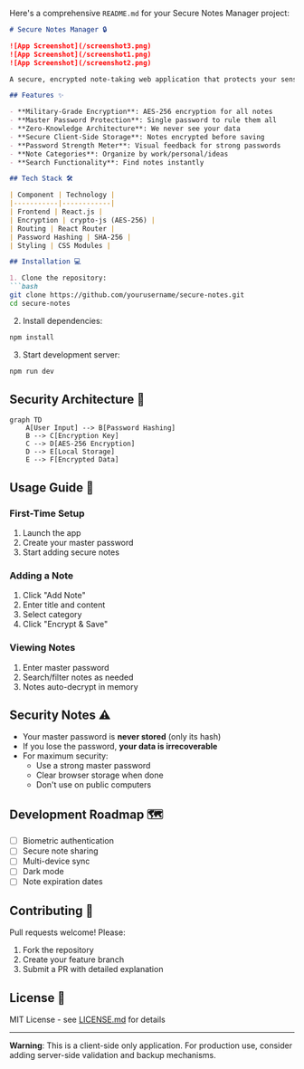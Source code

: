 Here's a comprehensive `README.md` for your Secure Notes Manager project:

```markdown
# Secure Notes Manager 🔒

![App Screenshot](/screenshot3.png) 
![App Screenshot](/screenshot1.png) 
![App Screenshot](/screenshot2.png) 

A secure, encrypted note-taking web application that protects your sensitive notes with AES-256 encryption. Your data remains encrypted until you enter your master password.

## Features ✨

- **Military-Grade Encryption**: AES-256 encryption for all notes
- **Master Password Protection**: Single password to rule them all
- **Zero-Knowledge Architecture**: We never see your data
- **Secure Client-Side Storage**: Notes encrypted before saving
- **Password Strength Meter**: Visual feedback for strong passwords
- **Note Categories**: Organize by work/personal/ideas
- **Search Functionality**: Find notes instantly

## Tech Stack 🛠️

| Component | Technology |
|-----------|------------|
| Frontend | React.js |
| Encryption | crypto-js (AES-256) |
| Routing | React Router |
| Password Hashing | SHA-256 |
| Styling | CSS Modules |

## Installation 💻

1. Clone the repository:
```bash
git clone https://github.com/yourusername/secure-notes.git
cd secure-notes
```

2. Install dependencies:
```bash
npm install
```

3. Start development server:
```bash
npm run dev
```

## Security Architecture 🔐

```mermaid
graph TD
    A[User Input] --> B[Password Hashing]
    B --> C[Encryption Key]
    C --> D[AES-256 Encryption]
    D --> E[Local Storage]
    E --> F[Encrypted Data]
```

## Usage Guide 📝

### First-Time Setup
1. Launch the app
2. Create your master password
3. Start adding secure notes

### Adding a Note
1. Click "Add Note"
2. Enter title and content
3. Select category
4. Click "Encrypt & Save"

### Viewing Notes
1. Enter master password
2. Search/filter notes as needed
3. Notes auto-decrypt in memory

## Security Notes ⚠️

- Your master password is **never stored** (only its hash)
- If you lose the password, **your data is irrecoverable**
- For maximum security:
  - Use a strong master password
  - Clear browser storage when done
  - Don't use on public computers

## Development Roadmap 🗺️

- [ ] Biometric authentication
- [ ] Secure note sharing
- [ ] Multi-device sync
- [ ] Dark mode
- [ ] Note expiration dates

## Contributing 🤝

Pull requests welcome! Please:
1. Fork the repository
2. Create your feature branch
3. Submit a PR with detailed explanation

## License 📜

MIT License - see [LICENSE.md](LICENSE.md) for details

---
**Warning**: This is a client-side only application. For production use, consider adding server-side validation and backup mechanisms.
```
